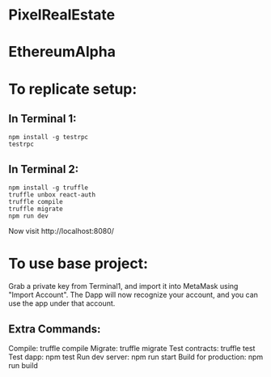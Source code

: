 # PixelRealEstate

# EthereumAlpha

To replicate setup:
===

In Terminal 1:
---
    npm install -g testrpc
    testrpc

In Terminal 2:
---
    npm install -g truffle
    truffle unbox react-auth
    truffle compile
    truffle migrate
    npm run dev

Now visit http://localhost:8080/

To use base project:
===

Grab a private key from Terminal1, and import it into MetaMask using "Import Account".
The Dapp will now recognize your account, and you can use the app under that account.


Extra Commands:
---
Compile:              truffle compile
Migrate:              truffle migrate
Test contracts:       truffle test
Test dapp:            npm test
Run dev server:       npm run start
Build for production: npm run build